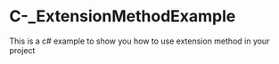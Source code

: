 # C-_ExtensionMethodExample
This is a c# example to show you how to use extension method in your project
